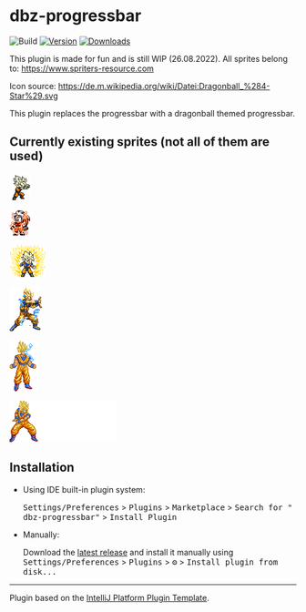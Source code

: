 # dbz-progressbar

![Build](https://github.com/egeinanc/dbz-progressbar/workflows/Build/badge.svg)
[![Version](https://img.shields.io/jetbrains/plugin/v/PLUGIN_ID.svg)](https://plugins.jetbrains.com/plugin/PLUGIN_ID)
[![Downloads](https://img.shields.io/jetbrains/plugin/d/PLUGIN_ID.svg)](https://plugins.jetbrains.com/plugin/PLUGIN_ID)

This plugin is made for fun and is still WIP (26.08.2022). All sprites belong to: https://www.spriters-resource.com

Icon source: https://de.m.wikipedia.org/wiki/Datei:Dragonball_%284-Star%29.svg


<!-- Plugin description -->
This plugin replaces the progressbar with a dragonball themed progressbar.

<!-- Plugin description end -->

## Currently existing sprites (not all of them are used)
![](src/main/resources/beams.gif)

![](src/main/resources/supersayjan_2.gif)

![](src/main/resources/supersayjan.gif)


![](src/main/resources/load_kamehameha.gif)

![](src/main/resources/goku_ki.gif)

![](src/main/resources/goku_kamehameha.gif)


## Installation

- Using IDE built-in plugin system:

  <kbd>Settings/Preferences</kbd> > <kbd>Plugins</kbd> > <kbd>Marketplace</kbd> > <kbd>Search for "
  dbz-progressbar"</kbd> >
  <kbd>Install Plugin</kbd>

- Manually:

  Download the [latest release](https://github.com/egeinanc/dbz-progressbar/releases/latest) and install it manually
  using
  <kbd>Settings/Preferences</kbd> > <kbd>Plugins</kbd> > <kbd>⚙️</kbd> > <kbd>Install plugin from disk...</kbd>

---
Plugin based on the [IntelliJ Platform Plugin Template][template].

[template]: https://github.com/JetBrains/intellij-platform-plugin-template
